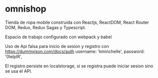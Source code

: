 # omnishop
Tienda de ropa mobile construida con Reactjs, ReactDOM, React Router DOM, Redux, Redux Sagas y Typescript.

Espacio de trabajo configurado con webpack y babel

Uso de Api falsa para inicio de sesion y registro con https://dummyjson.com/docs/auth
  username: 'kminchelle',
  password: '0lelplR',

El registro persiste en localstorage, si se registra puede iniciar sesion sino se usa el API.
